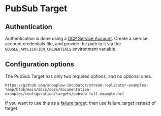 # PubSub Target

## Authentication

Authentication is done using a [GCP Service Account](https://cloud.google.com/docs/authentication/application-default-credentials#attached-sa). Create a service account credentials file, and provide the path to it via the `GOOGLE_APPLICATION_CREDENTIALS` environment variable.


## Configuration options

The PubSub Target has only two required options, and no optional ones.

```hcl reference
https://github.com/snowplow-incubator/stream-replicator-examples-temp/blob/main/docs/docs/documentation-examples/configuration/targets/pubsub-full-example.hcl
```

If you want to use this as a [failure target](/docs/pipeline-components-and-applications/stream-replicator/concepts/failure-model.md#failure-targets), then use failure_target instead of target.
